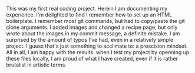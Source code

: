 This was my first real coding project. Herein I am documenting my experience.
I'm delighted to find I remember how to set up an HTML boilerplate.
I remember most git commands, but had to copy/paste the git clone arguments.
I added images and changed a recipe page, but only wrote about the images in
my commit message, a definite mistake.
I am surprised by the amount of typos I've had, even in a relatively simple
project. I guess that's just something to acclimate to: a prescision mindset.
All in all, I am happy with the results. when I test my project by openning up
these files locally, I am proud of what I have created, even if it is rather
brutalist in artistic terms.